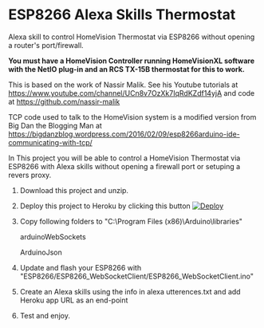 # ESP8266 Alexa Skills Thermostat

Alexa skill to control HomeVision Thermostat via ESP8266 without opening a router's port/firewall.

<b>You must have a HomeVision Controller running HomeVisionXL software with the NetIO plug-in and an RCS TX-15B thermostat for this to work.</b>

This is based on the work of Nassir Malik. See his Youtube tutorials at https://www.youtube.com/channel/UCn8v7OzXk7IqRdKZdf14yjA and code at https://github.com/nassir-malik

TCP code used to talk to the HomeVision system is a modified version from Big Dan the Blogging Man at https://bigdanzblog.wordpress.com/2016/02/09/esp8266arduino-ide-communicating-with-tcp/

In This project you will be able to control a HomeVision Thermostat via ESP8266 with Alexa skills without opening a firewall port or setuping a revers proxy.

1. Download this project and unzip.

2. Deploy this project to Heroku by clicking this button
    [![Deploy](https://www.herokucdn.com/deploy/button.svg)](https://heroku.com/deploy)

3. Copy following folders to "C:\Program Files (x86)\Arduino\libraries"

    arduinoWebSockets

    ArduinoJson

4. Update and flash your ESP8266 with "ESP8266/ESP8266_WebSocketClient/ESP8266_WebSocketClient.ino"

5. Create an Alexa skills using the info in alexa utterences.txt and add Heroku app URL as an end-point

6. Test and enjoy.

